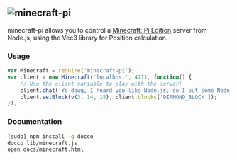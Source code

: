 ## ![minecraft-pi](https://raw.github.com/remixz/minecraft-pi/master/minecraft-pi.png)

minecraft-pi allows you to control a [Minecraft: Pi Edition](http://pi.minecraft.net/) server from Node.js, using the Vec3 library for Position calculation.

### Usage

```js
var Minecraft = require('minecraft-pi');
var client = new Minecraft('localhost', 4711, function() {
	// Use the client variable to play with the server!
	client.chat('Yo dawg, I heard you like Node.js, so I put some Node.js in your Pi so you can Node.js while you Pi.');
	client.setBlock(v(3, 14, 15), client.blocks['DIAMOND_BLOCK']);
});
```

### Documentation

```bash
[sudo] npm install -g docco
docco lib/minecraft.js
open docs/minecraft.html
```

